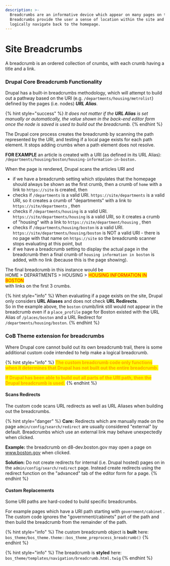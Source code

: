 ```yaml
---
description: >-
  Breadcrumbs are an informative device which appear on many pages on the site.
  Breadcrumbs provide the user a sense of location within the site and a way to
  logically navigate back to the homepage.
---
```


# Site Breadcrumbs

A breadcrumb is an ordered collection of crumbs, with each crumb having a title and a link.

### Drupal Core Breadcrumb Functionality

Drupal has a built-in breadcrumbs methodology, which will attempt to build out a pathway based on the URI (e.g. `/departments/housing/metrolist`) defined by the pages (i.e. nodes) _**URL Alias**_.&#x20;

{% hint style="success" %}
_It does not matter if the **URL Alias** is set manually or automatically, the value shown in the back-end editor form once the node is saved is used to build out the breadcrumb._
{% endhint %}

The Drupal core process creates the breadcrumb by scanning the path represented by the URI, and testing if a local page exists for each path element.  It stops adding crumbs when a path element does not resolve. &#x20;

**FOR EXAMPLE** an article is created with a URI (as defined in its URL Alias):\
&#x20;  `/departments/housing/boston/housing-information-in-boston.`

When the page is rendered, Drupal scans the articles URI and&#x20;

* if we have a breadcrumb setting which stipulates that the homepage should always be shown as the first crumb, then a crumb of `home` with a link to `https://site` is created, then
* checks if `/departments` is a valid URI. `https://site/departments` is a valid URI, so it creates a crumb of "departments" with a link to `https://site/departments` , then
* checks if `/departments/housing` is a valid URI. `https://site/departments/housing` is a valid URI, so it creates a crumb of "housing" with a link to `https://site/department/housing` , then
* checks if `/departments/housing/boston` is a valid URI. `https://site/departments/housing/boston` is NOT a valid URI - there is no page with that name on `https://site` so the breadcrumb scanner stops evaluating at this point, but
* if we have a breadcrumb setting to display the actual page in the breadcrumb then a final crumb of `housing information in boston` is added, with no link (because this is the page showing).

The final breadcrumb in this instance would be \
&#x20;   HOME > DEPARTMENTS > HOUSING > <mark style="color:red;">HOUSING INFORMATION IN BOSTON</mark>\
with links on the first 3 crumbs.

{% hint style="info" %}
When evaluating if a page exists on the site, Drupal only considers **URL Aliases** and does not check **URL Redirects**.\
So in the example above, the `boston` crumb/link still would not appear in the breadcrumb even if a `place_profile` page for Boston existed with the URL Alias of `/places/boston` and a URL Redirect for `/departments/housing/boston`.
{% endhint %}

### CoB Theme extension for breadcrumbs

Where Drupal core cannot build out its own breadcrumb trail, there is some additional custom code intended to help make a logical breadcrumb.

{% hint style="info" %}
<mark style="color:orange;">**The custom breadcrumb code only functions when it determines that Drupal has not built out the entire breadcrumb.**</mark> &#x20;

<mark style="color:orange;">**If Drupal has been able to build out all parts of the URI path, then the Drupal breadcrumb is used.**</mark>
{% endhint %}

#### Scans Redirects

The custom code scans URL redirects as well as URL Aliases when building out the breadcrumbs.

{% hint style="danger" %}
**Care:** Redirects which are manually made on the page `admin/config/search/redirect` are usually considered "external" by default.  Breadcrumbs which use an external link may behave unexpectedly when clicked.&#x20;

**Example:** the breadcrumb on d8-dev.boston.gov may open a page on www.boston.gov when clicked.

**Solution:** Do not create redirects for internal (i.e. Drupal hosted) pages on in the `admin/config/search/redirect` page.  Instead create redirects using the redirect function on the "advanced" tab of the editor form for a page.
{% endhint %}

#### Custom Replacements

Some URI paths are hard-coded to build specific breadcrumbs. &#x20;

For example pages which have a URI path starting with `government/cabinet` . The custom code ignores the "government/cabinets" part of the path and then build the breadcrumb from the remainder of the path.

{% hint style="info" %}
The custom breadcrumb object is **built** here: `bos_theme/bos_theme.theme::bos_theme_preprocess_breadcrumb()`
{% endhint %}

{% hint style="info" %}
The breadcrumb is **styled** here: `bos_theme/templates/navigation/breadcrumb.html.twig`
{% endhint %}
